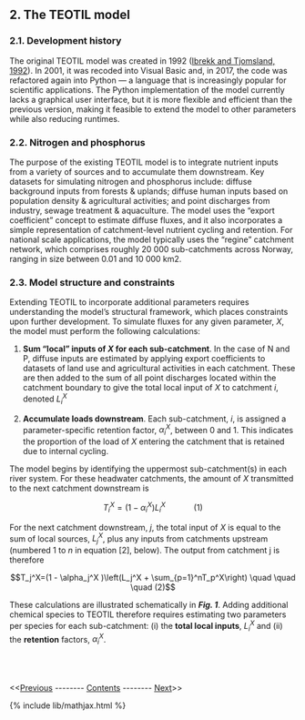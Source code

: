 ## 2. The TEOTIL model

### 2.1. Development history

The original TEOTIL model was created in 1992 ([Ibrekk and Tjomsland, 1992](https://niva.brage.unit.no/niva-xmlui/handle/11250/206972)). In 2001, it was recoded into Visual Basic and, in 2017, the code was refactored again into Python — a language that is increasingly popular for scientific applications. The Python implementation of the model currently lacks a graphical user interface, but it is more flexible and efficient than the previous version, making it feasible to extend the model to other parameters while also reducing runtimes.

### 2.2. Nitrogen and phosphorus

The purpose of the existing TEOTIL model is to integrate nutrient inputs from a variety of sources and to accumulate them downstream. Key datasets for simulating nitrogen and phosphorus include: diffuse background inputs from forests & uplands; diffuse human inputs based on population density & agricultural activities; and point discharges from industry, sewage treatment & aquaculture. The model uses the “export coefficient” concept to estimate diffuse fluxes, and it also incorporates a simple representation of catchment-level nutrient cycling and retention. For national scale applications, the model typically uses the “regine” catchment network, which comprises roughly 20 000 sub-catchments across Norway, ranging in size between 0.01 and 10 000 km2.

### 2.3. Model structure and constraints

Extending TEOTIL to incorporate additional parameters requires understanding the model’s structural framework, which places constraints upon further development. To simulate fluxes for any given parameter, $X$, the model must perform the following calculations: 

 1. **Sum “local” inputs of $X$ for each sub-catchment**. In the case of N and P, diffuse inputs are estimated by applying export coefficients to datasets of land use and agricultural activities in each catchment. These are then added to the sum of all point discharges located within the catchment boundary to give the total local input of $X$ to catchment $i$, denoted $L_i^X$

 2. **Accumulate loads downstream**. Each sub-catchment, $i$, is assigned a parameter-specific retention factor, $\alpha_i^X$, between 0 and 1. This indicates the proportion of the load of $X$ entering the catchment that is retained due to internal cycling. 

The model begins by identifying the uppermost sub-catchment(s) in each river system. For these headwater catchments, the amount of $X$ transmitted to the next catchment downstream is

$$T_i^X=(1 - \alpha_i^X ) L_i^X \quad \quad \quad (1)$$

For the next catchment downstream, $j$, the total input of $X$ is equal to the sum of local sources, $L_j^X$, plus any inputs from catchments upstream (numbered 1 to $n$ in equation [2], below). The output from catchment j is therefore

$$T_j^X=(1 - \alpha_j^X )\left(L_j^X + \sum_{p=1}^nT_p^X\right) \quad \quad \quad (2)$$

These calculations are illustrated schematically in ***Fig. 1***. Adding additional chemical species to TEOTIL therefore requires estimating two parameters per species for each sub-catchment: (i) the **total local inputs**, $L_i^X$ and (ii) the **retention** factors, $\alpha_i^X$.

\
\
\
<<[Previous](01_metal_behaviour.html) -------- [Contents](00_intro_and_toc.html) -------- [Next]()>>

{% include lib/mathjax.html %}